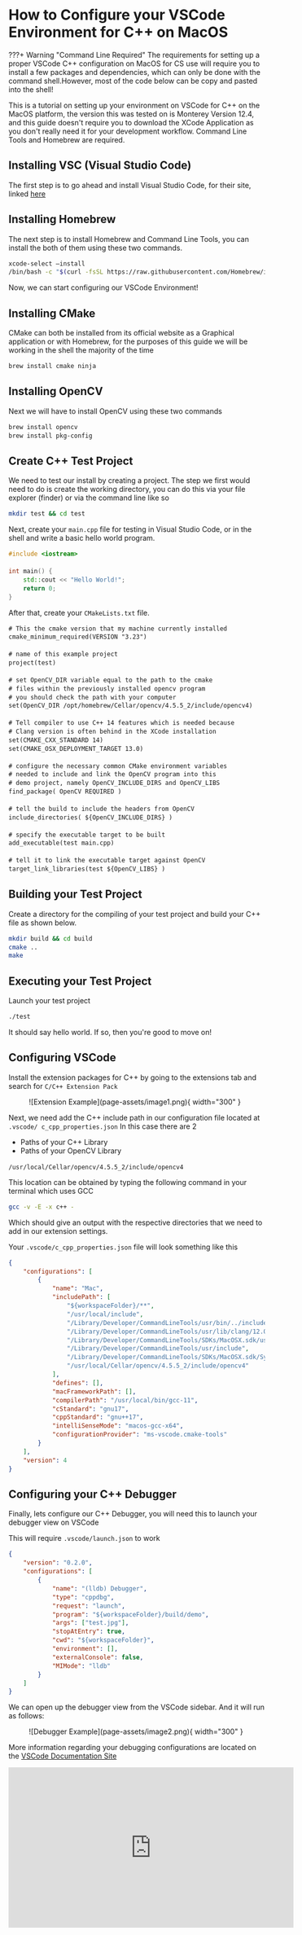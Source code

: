 # How to Configure your VSCode Environment for C++ on MacOS

???+ Warning "Command Line Required"
     The requirements for setting up a proper VSCode C++ configuration on MacOS for CS use will require you to install a few packages and dependencies, which can only be done with the command shell.However, most of the code below can be copy and pasted into the shell!

This is a tutorial on setting up your environment on VSCode for C++ on the MacOS platform, the version this was tested on is Monterey Version 12.4, and this guide doesn't require you to download the XCode Application as you don't really need it for your development workflow. Command Line Tools and Homebrew are required.

## Installing VSC (Visual Studio Code)
The first step is to go ahead and install Visual Studio Code, for their site, linked [here](https://code.visualstudio.com/)

## Installing Homebrew
The next step is to install Homebrew and Command Line Tools, you can install the both of them using these two commands.

``` bash title="Installing Homebrew and CLI-Tools"
xcode-select –install
/bin/bash -c "$(curl -fsSL https://raw.githubusercontent.com/Homebrew/install/HEAD/install.sh"
```

Now, we can start configuring our VSCode Environment!

## Installing CMake
CMake can both be installed from its official website as a Graphical application or with Homebrew, for the purposes of this guide we will be working in the shell the majority of the time

``` bash title="Installing CMake"
brew install cmake ninja
```

## Installing OpenCV
Next we will have to install OpenCV using these two commands

``` bash title="Installing OpenCV and pkg-config"
brew install opencv
brew install pkg-config
```

## Create C++ Test Project
We need to test our install by creating a project. The step we first would need to do is create the working directory, you can do this via your file explorer (finder) or via the command line like so

``` bash title="Create Test Directory"
mkdir test && cd test
```

Next, create your `main.cpp` file for testing in Visual Studio Code, or in the shell and write a basic hello world program.

```c++ title="main.cpp"
#include <iostream>

int main() {
    std::cout << "Hello World!";
    return 0;
}
```

After that, create your `CMakeLists.txt` file.

```txt title="CMakeLists.txt"
# This the cmake version that my machine currently installed
cmake_minimum_required(VERSION "3.23")

# name of this example project
project(test)

# set OpenCV_DIR variable equal to the path to the cmake
# files within the previously installed opencv program
# you should check the path with your computer
set(OpenCV_DIR /opt/homebrew/Cellar/opencv/4.5.5_2/include/opencv4)

# Tell compiler to use C++ 14 features which is needed because
# Clang version is often behind in the XCode installation
set(CMAKE_CXX_STANDARD 14)
set(CMAKE_OSX_DEPLOYMENT_TARGET 13.0)

# configure the necessary common CMake environment variables
# needed to include and link the OpenCV program into this
# demo project, namely OpenCV_INCLUDE_DIRS and OpenCV_LIBS
find_package( OpenCV REQUIRED )

# tell the build to include the headers from OpenCV
include_directories( ${OpenCV_INCLUDE_DIRS} )

# specify the executable target to be built
add_executable(test main.cpp)

# tell it to link the executable target against OpenCV
target_link_libraries(test ${OpenCV_LIBS} )
```

## Building your Test Project
Create a directory for the compiling of your test project and build your C++ file as shown below.

``` bash title="Building your Project"
mkdir build && cd build
cmake ..
make
```

## Executing your Test Project
Launch your test project

``` bash title="Execute your Project"
./test
```

It should say hello world. If so, then you're good to move on!

## Configuring VSCode

Install the extension packages for C++ by going to the extensions tab and search for `C/C++ Extension Pack`

<figure markdown>
  ![Extension Example](page-assets/image1.png){ width="300" }
</figure>

Next, we need add the C++ include path in our configuration file located at `.vscode/ c_cpp_properties.json` In this case there are 2

- Paths of your C++ Library
- Paths of your OpenCV Library

`/usr/local/Cellar/opencv/4.5.5_2/include/opencv4`

This location can be obtained by typing the following command in your terminal which uses GCC

``` bash title="Find your output directory"
gcc -v -E -x c++ -
```

Which should give an output with the respective directories that we need to add in our extension settings.

Your `.vscode/c_cpp_properties.json` file will look something like this

``` json title="c_cpp_properties.json"
{
    "configurations": [
        {
            "name": "Mac",
            "includePath": [
                "${workspaceFolder}/**",
                "/usr/local/include",
                "/Library/Developer/CommandLineTools/usr/bin/../include/c++/v1",
                "/Library/Developer/CommandLineTools/usr/lib/clang/12.0.0/include",
                "/Library/Developer/CommandLineTools/SDKs/MacOSX.sdk/usr/include",
                "/Library/Developer/CommandLineTools/usr/include",
                "/Library/Developer/CommandLineTools/SDKs/MacOSX.sdk/System/Library/Frameworks",
                "/usr/local/Cellar/opencv/4.5.5_2/include/opencv4"
            ],
            "defines": [],
            "macFrameworkPath": [],
            "compilerPath": "/usr/local/bin/gcc-11",
            "cStandard": "gnu17",
            "cppStandard": "gnu++17",
            "intelliSenseMode": "macos-gcc-x64",
            "configurationProvider": "ms-vscode.cmake-tools"
        }
    ],
    "version": 4
}
```

## Configuring your C++ Debugger
Finally, lets configure our C++ Debugger, you will need this to launch your debugger view on VSCode

This will require `.vscode/launch.json` to work

```json title="launch.json"
{
    "version": "0.2.0",
    "configurations": [
        {
            "name": "(lldb) Debugger",
            "type": "cppdbg",
            "request": "launch",
            "program": "${workspaceFolder}/build/demo",
            "args": ["test.jpg"],
            "stopAtEntry": true,
            "cwd": "${workspaceFolder}",
            "environment": [],
            "externalConsole": false,
            "MIMode": "lldb"
        }
    ]
}
```
We can open up the debugger view from the VSCode sidebar. And it will run as follows:

<figure markdown>
  ![Debugger Example](page-assets/image2.png){ width="300" }
</figure>

More information regarding your debugging configurations are located on the [VSCode Documentation Site](https://code.visualstudio.com/docs/cpp/config-clang-mac#_customize-debugging-with-launchjson)


<p align="center"><iframe width="560" height="315" src="https://www.youtube.com/embed/8CJXB4Nu1wo?si=GMJEtY9agBxs-1bi"&amp;controls=0&amp;list=PLkrl-NxfV7qgXTzsTef1zFFJe-URusQOF" title="YouTube video player" frameborder="0" allow="accelerometer; autoplay; clipboard-write; encrypted-media; gyroscope; picture-in-picture; web-share" allowfullscreen></iframe></p>

